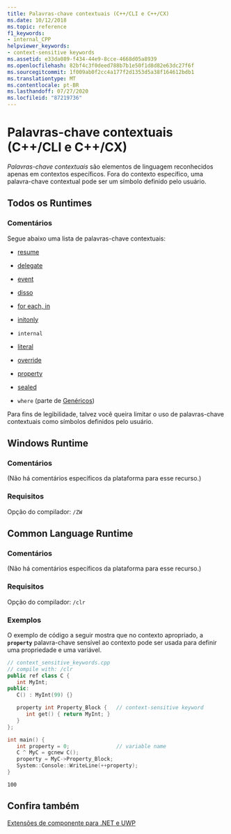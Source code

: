 ```yaml
---
title: Palavras-chave contextuais (C++/CLI e C++/CX)
ms.date: 10/12/2018
ms.topic: reference
f1_keywords:
- internal_CPP
helpviewer_keywords:
- context-sensitive keywords
ms.assetid: e33da089-f434-44e9-8cce-4668d05a8939
ms.openlocfilehash: 82bf4c3f0deed788b7b1e50f1d8d82e63dc27f6f
ms.sourcegitcommit: 1f009ab0f2cc4a177f2d1353d5a38f164612bdb1
ms.translationtype: MT
ms.contentlocale: pt-BR
ms.lasthandoff: 07/27/2020
ms.locfileid: "87219736"
---
```

# <a name="context-sensitive-keywords--ccli-and-ccx"></a>Palavras-chave contextuais (C++/CLI e C++/CX)

*Palavras-chave contextuais* são elementos de linguagem reconhecidos apenas em contextos específicos. Fora do contexto específico, uma palavra-chave contextual pode ser um símbolo definido pelo usuário.

## <a name="all-runtimes"></a>Todos os Runtimes

### <a name="remarks"></a>Comentários

Segue abaixo uma lista de palavras-chave contextuais:

- [resume](abstract-cpp-component-extensions.md)

- [delegate](delegate-cpp-component-extensions.md)

- [event](event-cpp-component-extensions.md)

- [disso](../dotnet/finally.md)

- [for each, in](../dotnet/for-each-in.md)

- [initonly](../dotnet/initonly-cpp-cli.md)

- `internal`

- [literal](literal-cpp-component-extensions.md)

- [override](override-cpp-component-extensions.md)

- [property](property-cpp-component-extensions.md)

- [sealed](sealed-cpp-component-extensions.md)

- `where` (parte de [Genéricos](generics-cpp-component-extensions.md))

Para fins de legibilidade, talvez você queira limitar o uso de palavras-chave contextuais como símbolos definidos pelo usuário.

## <a name="windows-runtime"></a>Windows Runtime

### <a name="remarks"></a>Comentários

(Não há comentários específicos da plataforma para esse recurso.)

### <a name="requirements"></a>Requisitos

Opção do compilador: `/ZW`

## <a name="common-language-runtime"></a>Common Language Runtime

### <a name="remarks"></a>Comentários

(Não há comentários específicos da plataforma para esse recurso.)

### <a name="requirements"></a>Requisitos

Opção do compilador: `/clr`

### <a name="examples"></a>Exemplos

O exemplo de código a seguir mostra que no contexto apropriado, a **`property`** palavra-chave sensível ao contexto pode ser usada para definir uma propriedade e uma variável.

```cpp
// context_sensitive_keywords.cpp
// compile with: /clr
public ref class C {
   int MyInt;
public:
   C() : MyInt(99) {}

   property int Property_Block {   // context-sensitive keyword
      int get() { return MyInt; }
   }
};

int main() {
   int property = 0;               // variable name
   C ^ MyC = gcnew C();
   property = MyC->Property_Block;
   System::Console::WriteLine(++property);
}
```

```Output
100
```

## <a name="see-also"></a>Confira também

[Extensões de componente para .NET e UWP](component-extensions-for-runtime-platforms.md)
